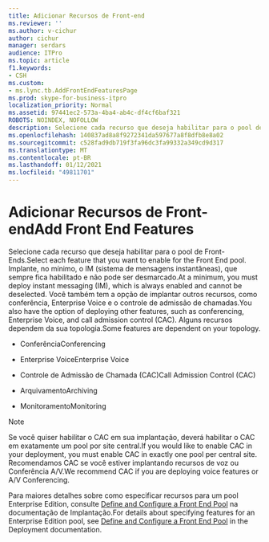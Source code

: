 ```yaml
---
title: Adicionar Recursos de Front-end
ms.reviewer: ''
ms.author: v-cichur
author: cichur
manager: serdars
audience: ITPro
ms.topic: article
f1.keywords:
- CSH
ms.custom:
- ms.lync.tb.AddFrontEndFeaturesPage
ms.prod: skype-for-business-itpro
localization_priority: Normal
ms.assetid: 97441ec2-573a-4ba4-ab4c-df4cf6baf321
ROBOTS: NOINDEX, NOFOLLOW
description: Selecione cada recurso que deseja habilitar para o pool de Front-Ends. Implante, no mínimo, o IM (sistema de mensagens instantâneas), que sempre fica habilitado e não pode ser desmarcado. Você também tem a opção de implantar outros recursos, como conferência, Enterprise Voice e o controle de admissão de chamadas. Alguns recursos dependem da sua topologia.
ms.openlocfilehash: 140837ad8a8f9272341da597677a8f8dfb8e8a02
ms.sourcegitcommit: c528fad9db719f3fa96dc3fa99332a349cd9d317
ms.translationtype: MT
ms.contentlocale: pt-BR
ms.lasthandoff: 01/12/2021
ms.locfileid: "49811701"
---
```

# <a name="add-front-end-features"></a><span data-ttu-id="f15bd-106">Adicionar Recursos de Front-end</span><span class="sxs-lookup"><span data-stu-id="f15bd-106">Add Front End Features</span></span>

<span data-ttu-id="f15bd-107">Selecione cada recurso que deseja habilitar para o pool de Front-Ends.</span><span class="sxs-lookup"><span data-stu-id="f15bd-107">Select each feature that you want to enable for the Front End pool.</span></span> <span data-ttu-id="f15bd-108">Implante, no mínimo, o IM (sistema de mensagens instantâneas), que sempre fica habilitado e não pode ser desmarcado.</span><span class="sxs-lookup"><span data-stu-id="f15bd-108">At a minimum, you must deploy instant messaging (IM), which is always enabled and cannot be deselected.</span></span> <span data-ttu-id="f15bd-109">Você também tem a opção de implantar outros recursos, como conferência, Enterprise Voice e o controle de admissão de chamadas.</span><span class="sxs-lookup"><span data-stu-id="f15bd-109">You also have the option of deploying other features, such as conferencing, Enterprise Voice, and call admission control (CAC).</span></span> <span data-ttu-id="f15bd-110">Alguns recursos dependem da sua topologia.</span><span class="sxs-lookup"><span data-stu-id="f15bd-110">Some features are dependent on your topology.</span></span>

- <span data-ttu-id="f15bd-111">Conferência</span><span class="sxs-lookup"><span data-stu-id="f15bd-111">Conferencing</span></span>

- <span data-ttu-id="f15bd-112">Enterprise Voice</span><span class="sxs-lookup"><span data-stu-id="f15bd-112">Enterprise Voice</span></span>

- <span data-ttu-id="f15bd-113">Controle de Admissão de Chamada (CAC)</span><span class="sxs-lookup"><span data-stu-id="f15bd-113">Call Admission Control (CAC)</span></span>

- <span data-ttu-id="f15bd-114">Arquivamento</span><span class="sxs-lookup"><span data-stu-id="f15bd-114">Archiving</span></span>

- <span data-ttu-id="f15bd-115">Monitoramento</span><span class="sxs-lookup"><span data-stu-id="f15bd-115">Monitoring</span></span>

> [!NOTE]
> <span data-ttu-id="f15bd-116">Se você quiser habilitar o CAC em sua implantação, deverá habilitar o CAC em exatamente um pool por site central.</span><span class="sxs-lookup"><span data-stu-id="f15bd-116">If you would like to enable CAC in your deployment, you must enable CAC in exactly one pool per central site.</span></span> <span data-ttu-id="f15bd-117">Recomendamos CAC se você estiver implantando recursos de voz ou Conferência A/V.</span><span class="sxs-lookup"><span data-stu-id="f15bd-117">We recommend CAC if you are deploying voice features or A/V Conferencing.</span></span>

<span data-ttu-id="f15bd-118">Para maiores detalhes sobre como especificar recursos para um pool Enterprise Edition, consulte [Define and Configure a Front End Pool](https://technet.microsoft.com/library/713fc263-23dd-414a-b001-82932e4fe966.aspx) na documentação de Implantação.</span><span class="sxs-lookup"><span data-stu-id="f15bd-118">For details about specifying features for an Enterprise Edition pool, see [Define and Configure a Front End Pool](https://technet.microsoft.com/library/713fc263-23dd-414a-b001-82932e4fe966.aspx) in the Deployment documentation.</span></span>



